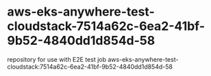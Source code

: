 # aws-eks-anywhere-test-cloudstack-7514a62c-6ea2-41bf-9b52-4840dd1d854d-58
repository for use with E2E test job aws-eks-anywhere-test-cloudstack:7514a62c-6ea2-41bf-9b52-4840dd1d854d-58
